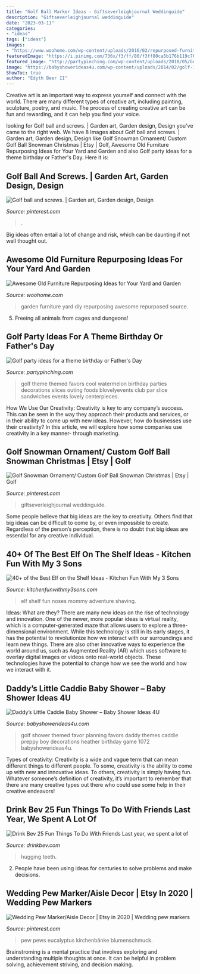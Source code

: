 ```yaml
---
title: "Golf Ball Marker Ideas - Giftseverleighjournal Weddinguide"
description: "Giftseverleighjournal weddinguide"
date: "2023-03-11"
categories:
- "ideas"
tags: ["ideas"]
images:
- "https://www.woohome.com/wp-content/uploads/2016/02/repurposed-furniture-garden-yard-12.jpg"
featuredImage: "https://i.pinimg.com/736x/f3/ff/80/f3ff80ca5b176b119c76f3e05adb349d.jpg"
featured_image: "http://partypinching.com/wp-content/uploads/2018/05/Golf-Theme-Food.jpg"
image: "https://babyshowerideas4u.com/wp-content/uploads/2014/02/golf-1072_600x397.jpg"
ShowToc: true
author: "Edyth Beer II"
---
```



Creative art is an important way to express yourself and connect with the world. There are many different types of creative art, including painting, sculpture, poetry, and music. The process of creating creative art can be fun and rewarding, and it can help you find your voice.

	

		
looking for Golf ball and screws. | Garden art, Garden design, Design you've came to the right web. We have 8 Images about Golf ball and screws. | Garden art, Garden design, Design like Golf Snowman Ornament/ Custom Golf Ball Snowman Christmas | Etsy | Golf, Awesome Old Furniture Repurposing Ideas for Your Yard and Garden and also Golf party ideas for a theme birthday or Father&#039;s Day. Here it is:
		
    
## Golf Ball And Screws. | Garden Art, Garden Design, Design

<img loading=lazy src="https://i.pinimg.com/736x/89/24/65/892465d417bbce64c9e16c94a655bac7.jpg" onerror="this.onerror=null;this.src='https://tse1.mm.bing.net/th?id=OIP.JyAs3MZtClssaeLPs9Ft5QHaJ4&amp;pid=15.1';" alt="Golf ball and screws. | Garden art, Garden design, Design">

_Source: pinterest.com_

>. 

	

Big ideas often entail a lot of change and risk, which can be daunting if not well thought out.

    
## Awesome Old Furniture Repurposing Ideas For Your Yard And Garden

<img loading=lazy src="https://www.woohome.com/wp-content/uploads/2016/02/repurposed-furniture-garden-yard-12.jpg" onerror="this.onerror=null;this.src='https://tse1.mm.bing.net/th?id=OIP.3pGok8iSjaVTehAryotYogHaJ4&amp;pid=15.1';" alt="Awesome Old Furniture Repurposing Ideas for Your Yard and Garden">

_Source: woohome.com_

>garden furniture yard diy repurposing awesome repurposed source. 

	

5. Freeing all animals from cages and dungeons!

    
## Golf Party Ideas For A Theme Birthday Or Father&#039;s Day

<img loading=lazy src="http://partypinching.com/wp-content/uploads/2018/05/Golf-Theme-Food.jpg" onerror="this.onerror=null;this.src='https://tse2.mm.bing.net/th?id=OIP.3YhzC5AmZKI0IbH5vwb0xwHaLE&amp;pid=15.1';" alt="Golf party ideas for a theme birthday or Father&#039;s Day">

_Source: partypinching.com_

>golf theme themed favors cool watermelon birthday parties decorations slices outing foods blovelyevents club par slice sandwiches events lovely centerpieces. 

	

How We Use Our Creativity:
Creativity is key to any company’s success. This can be seen in the way they approach their products and services, or in their ability to come up with new ideas. However, how do businesses use their creativity? In this article, we will explore how some companies use creativity in a key manner- through marketing.

    
## Golf Snowman Ornament/ Custom Golf Ball Snowman Christmas | Etsy | Golf

<img loading=lazy src="https://i.pinimg.com/736x/06/dc/ad/06dcad83c44b60c447448de70e9844f6.jpg" onerror="this.onerror=null;this.src='https://tse1.mm.bing.net/th?id=OIP.zz1rfO1-aRtO3bbh5DdOUwHaHa&amp;pid=15.1';" alt="Golf Snowman Ornament/ Custom Golf Ball Snowman Christmas | Etsy | Golf">

_Source: pinterest.com_

>giftseverleighjournal weddinguide. 

	

Some people believe that big ideas are the key to creativity. Others find that big ideas can be difficult to come by, or even impossible to create. Regardless of the person’s perception, there is no doubt that big ideas are essential for any creative individual.

    
## 40+ Of The Best Elf On The Shelf Ideas - Kitchen Fun With My 3 Sons

<img loading=lazy src="https://kitchenfunwithmy3sons.com/wp-content/uploads/2016/11/The-Best-Elf-On-The-Shelf-Ideas-9-1.jpg" onerror="this.onerror=null;this.src='https://tse4.mm.bing.net/th?id=OIP.jag6VjerBaeeNeomQGBB6gHaLI&amp;pid=15.1';" alt="40+ of the Best Elf on the Shelf Ideas - Kitchen Fun With My 3 Sons">

_Source: kitchenfunwithmy3sons.com_

>elf shelf fun noses mommy adventure shaving. 

	

Ideas: What are they?
There are many new ideas on the rise of technology and innovation. One of the newer, more popular ideas is virtual reality, which is a computer-generated maze that allows users to explore a three-dimensional environment. While this technology is still in its early stages, it has the potential to revolutionize how we interact with our surroundings and learn new things. There are also other innovative ways to experience the world around us, such as Augmented Reality (AR) which uses software to overlay digital images or videos onto real-world objects. These technologies have the potential to change how we see the world and how we interact with it.

    
## Daddy’s Little Caddie Baby Shower – Baby Shower Ideas 4U

<img loading=lazy src="https://babyshowerideas4u.com/wp-content/uploads/2014/02/golf-1072_600x397.jpg" onerror="this.onerror=null;this.src='https://tse4.mm.bing.net/th?id=OIP.geWqr8O04N2mTwQmIhgnwAHaE5&amp;pid=15.1';" alt="Daddy’s Little Caddie Baby Shower – Baby Shower Ideas 4U">

_Source: babyshowerideas4u.com_

>golf shower themed favor planning favors daddy themes caddie preppy boy decorations heather birthday game 1072 babyshowerideas4u. 

	

Types of creativity:
Creativity is a wide and vague term that can mean different things to different people. To some, creativity is the ability to come up with new and innovative ideas. To others, creativity is simply having fun. Whatever someone’s definition of creativity, it’s important to remember that there are many creative types out there who could use some help in their creative endeavors!

    
## Drink Bev 25 Fun Things To Do With Friends Last Year, We Spent A Lot Of

<img loading=lazy src="https://cdn.shopify.com/s/files/1/3001/0772/articles/1F1A7019FINALedit_190f7ac9-4422-417e-82f7-45e2dd8a3265_1200x1200.jpg?v=1626516401" onerror="this.onerror=null;this.src='https://tse4.mm.bing.net/th?id=OIP.BAhlWcRvw4Nd1nGRJGeAzQHaE8&amp;pid=15.1';" alt="Drink Bev 25 Fun Things To Do With Friends Last year, we spent a lot of">

_Source: drinkbev.com_

>hugging teeth. 

	

2. People have been using ideas for centuries to solve problems and make decisions.

    
## Wedding Pew Marker/Aisle Decor | Etsy In 2020 | Wedding Pew Markers

<img loading=lazy src="https://i.pinimg.com/736x/f3/ff/80/f3ff80ca5b176b119c76f3e05adb349d.jpg" onerror="this.onerror=null;this.src='https://tse2.mm.bing.net/th?id=OIP.duN3VDtg-NCgxR_oH0HM-gHaL3&amp;pid=15.1';" alt="Wedding Pew Marker/Aisle Decor | Etsy in 2020 | Wedding pew markers">

_Source: pinterest.com_

>pew pews eucalyptus kirchenbänke blumenschmuck. 

	

Brainstroming is a mental practice that involves exploring and understanding multiple thoughts at once. It can be helpful in problem solving, achievement striving, and decision making.

